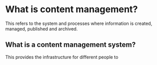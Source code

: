 # What is content management?
This refers to the system and processes where information is created, managed, published and archived.

## What is a content management system?
This provides the infrastructure for different people to 